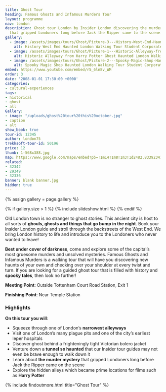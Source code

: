 ```yaml
---
title: Ghost Tour
heading: Famous Ghosts and Infamous Murders Tour
layout: programme
nav: london
description: Ghost tour London by Insider London discovering the murder mysteries
  that gripped Londoners long before Jack the Ripper came to the scene.
gallery:
  - image: /assets/images/tours/Ghost/Picture-3---History-West-End-Haunted-London-Walking-Tour-Student-Corporate-Group.jpg
    alt: History West End Haunted London Walking Tour Student Corporate Group
  - image: /assets/images/tours/Ghost/Picture-1---Historic-Alleyway-from-Harry-Potter-Ghost-Haunted-London-Walking-Tour-Student-Corporate-Group.jpg
    alt: Historic Alleyway from Harry Potter Ghost Haunted London Walking Tour Student Corporate Group
  - image: /assets/images/tours/Ghost/Picture-2---Spooky-Magic-Shop-Haunted-London-Walking-Tour-Student-Corporate-Group.jpg
    alt: Spooky Magic Shop Haunted London Walking Tour Student Corporate Group
embed: https://www.youtube.com/embed/r5_6ln8v_WM
order: 3
date: '2008-01-01 17:30:00 +0000'
categories:
- cultural-experiences
tags:
- historical
- ghost
- all
Gallery:
- image: "/uploads/ghost%20tour%20this%20october.jpg"
- caption
- alt
show_book: true
tour-id: 12345
author: london75
trekksoft-tour-id: 50196
price: 12
thumb: 1-568x388.jpg
map: https://www.google.com/maps/embed?pb=!1m14!1m8!1m3!1d2482.8339234717528!2d-0.1306618!3d51.5162628!3m2!1i1024!2i768!4f13.1!3m3!1m2!1s0x48761b2d6bcc0c53%3A0xc17011138a7f29da!2sTottenham+Court+Road+Station!5e0!3m2!1sen!2sus!4v1438592163974
related:
- 32342
- 29349
- 32336
banner: blank banner.jpg
hidden: true
---
```


{% assign gallery = page.gallery %}

{% if gallery.size > 1 %}
  {% include slideshow.html %}
{% endif %}


Old London town is no stranger to ghost stories. This ancient city is host to all sorts of **ghouls, ghosts and things that go bump in the night**. Book your Insider London guide and stroll through the backstreets of the West End. We bring London history to life and introduce you to the Londoners who never wanted to leave!

**Best under cover of darkness**, come and explore some of the capital’s most gruesome murders and unsolved mysteries. Famous Ghosts and Infamous Murders is a walking tour that will have you discovering new haunts of your own and checking over your shoulder at every twist and turn. If you are looking for a guided ghost tour that is filled with history and **spooky tales**, then look no further!

**Meeting Point**: Outside Tottenham Court Road Station, Exit 1

**Finishing Point**: Near Temple Station

### Highlights

**On this tour you will**:

* Squeeze through one of London’s **narrowest alleyways**
* Visit one of London’s many plague pits and one of the city’s earliest leper hospitals
* Discover ghost behind a frighteningly tight Victorian bolero jacket
* Venture down a **tunnel so haunted** that our Insider tour guides may not even be brave enough to walk down it
* Learn about **the murder mystery** that gripped Londoners long before Jack the Ripper came on the scene
* Explore the hidden alleys which became prime locations for films such as **Harry Potter**

{% include findoutmore.html title="Ghost Tour" %}
